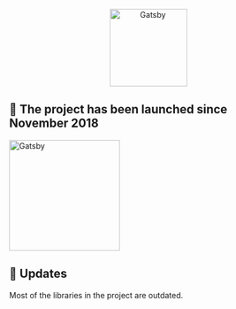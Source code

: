 <p align="center">
  <a href="https://projectpreviews.github.io/landing/">
    <img alt="Gatsby" src="http://alonedreamer.com/jimmymedia/images/previews-logo.png" width="140" />
  </a>
</p>

## 🚀 The project has been launched since November 2018

[<img alt="Gatsby" src="https://upload.wikimedia.org/wikipedia/commons/3/3c/Download_on_the_App_Store_Badge.svg" width="200" />](https://apps.apple.com/ca/app/project-previews/id1443056741) 

## 🎯 Updates

Most of the libraries in the project are outdated.
